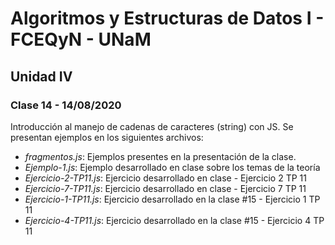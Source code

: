 # Algoritmos y Estructuras de Datos I - FCEQyN - UNaM

## Unidad IV

### Clase 14 - 14/08/2020

Introducción al manejo de cadenas de caracteres (string) con JS. Se presentan ejemplos en los siguientes archivos:

* _fragmentos.js_: Ejemplos presentes en la presentación de la clase.
* _Ejemplo-1.js_: Ejemplo desarrollado en clase sobre los temas de la teoría
* _Ejercicio-2-TP11.js_: Ejercicio desarrollado en clase - Ejercicio 2 TP 11
* _Ejercicio-7-TP11.js_: Ejercicio desarrollado en clase - Ejercicio 7 TP 11
* _Ejercicio-1-TP11.js_: Ejercicio desarrollado en la clase #15 - Ejercicio 1 TP 11
* _Ejercicio-4-TP11.js_: Ejercicio desarrollado en la clase #15 - Ejercicio 4 TP 11

